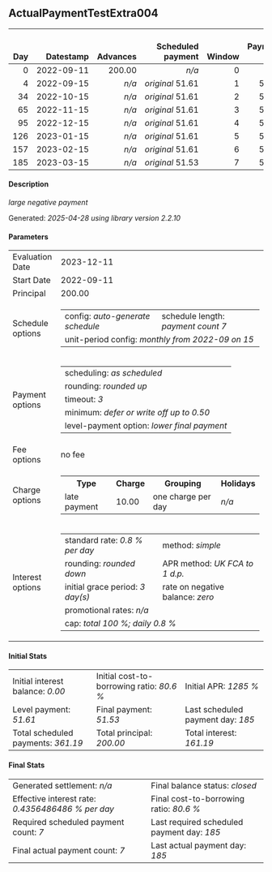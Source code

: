 <h2>ActualPaymentTestExtra004</h2>
<table>
    <thead style="vertical-align: bottom;">
        <th style="text-align: right;">Day</th>
        <th style="text-align: right;">Datestamp</th>
        <th style="text-align: right;">Advances</th>
        <th style="text-align: right;">Scheduled payment</th>
        <th style="text-align: right;">Window</th>
        <th style="text-align: right;">Payment due</th>
        <th style="text-align: right;">Actual payments</th>
        <th style="text-align: right;">Generated payment</th>
        <th style="text-align: right;">Net effect</th>
        <th style="text-align: right;">Payment status</th>
        <th style="text-align: right;">Balance status</th>
        <th style="text-align: right;">Simple interest</th>
        <th style="text-align: right;">New interest</th>
        <th style="text-align: right;">New charges</th>
        <th style="text-align: right;">Principal portion</th>
        <th style="text-align: right;">Fee portion</th>
        <th style="text-align: right;">Interest portion</th>
        <th style="text-align: right;">Charges portion</th>
        <th style="text-align: right;">Fee rebate</th>
        <th style="text-align: right;">Principal balance</th>
        <th style="text-align: right;">Fee balance</th>
        <th style="text-align: right;">Interest balance</th>
        <th style="text-align: right;">Charges balance</th>
        <th style="text-align: right;">Settlement figure</th>
        <th style="text-align: right;">Fee rebate if&nbsp;settled</th>
    </thead>
    <tr style="text-align: right;">
        <td class="ci00">0</td>
        <td class="ci01" style="white-space: nowrap;">2022-09-11</td>
        <td class="ci02">200.00</td>
        <td class="ci03" style="white-space: nowrap;"><i>n/a<i></td>
        <td class="ci04">0</td>
        <td class="ci05">0.00</td>
        <td class="ci06"><i>n/a</i></td>
        <td class="ci07"><i>n/a</i></td>
        <td class="ci08">0.00</td>
        <td class="ci09"><i>none&nbsp;scheduled</i></td>
        <td class="ci10">open</td>
        <td class="ci11">0.0000</td>
        <td class="ci12">0.0000</td>
        <td class="ci13"><i>n/a</i></td>
        <td class="ci14">0.00</td>
        <td class="ci15">0.00</td>
        <td class="ci16">0.00</td>
        <td class="ci17">0.00</td>
        <td class="ci18">0.00</td>
        <td class="ci19">200.00</td>
        <td class="ci20">0.00</td>
        <td class="ci21">0.0000</td>
        <td class="ci22">0.00</td>
        <td class="ci23">200.00</td>
        <td class="ci24">0.00</td>
    </tr>
    <tr style="text-align: right;">
        <td class="ci00">4</td>
        <td class="ci01" style="white-space: nowrap;">2022-09-15</td>
        <td class="ci02"><i>n/a</i></td>
        <td class="ci03" style="white-space: nowrap;"><i>original</i> 51.61</td>
        <td class="ci04">1</td>
        <td class="ci05">51.61</td>
        <td class="ci06"><i>confirmed</i>&nbsp;51.61</td>
        <td class="ci07"><i>n/a</i></td>
        <td class="ci08">51.61</td>
        <td class="ci09"><i>payment&nbsp;made</i></td>
        <td class="ci10">open</td>
        <td class="ci11">6.4000</td>
        <td class="ci12">6.4000</td>
        <td class="ci13"><i>n/a</i></td>
        <td class="ci14">45.21</td>
        <td class="ci15">0.00</td>
        <td class="ci16">6.40</td>
        <td class="ci17">0.00</td>
        <td class="ci18">0.00</td>
        <td class="ci19">154.79</td>
        <td class="ci20">0.00</td>
        <td class="ci21">0.0000</td>
        <td class="ci22">0.00</td>
        <td class="ci23">154.79</td>
        <td class="ci24">0.00</td>
    </tr>
    <tr style="text-align: right;">
        <td class="ci00">34</td>
        <td class="ci01" style="white-space: nowrap;">2022-10-15</td>
        <td class="ci02"><i>n/a</i></td>
        <td class="ci03" style="white-space: nowrap;"><i>original</i> 51.61</td>
        <td class="ci04">2</td>
        <td class="ci05">51.61</td>
        <td class="ci06"><i>confirmed</i>&nbsp;51.61</td>
        <td class="ci07"><i>n/a</i></td>
        <td class="ci08">51.61</td>
        <td class="ci09"><i>payment&nbsp;made</i></td>
        <td class="ci10">open</td>
        <td class="ci11">37.1496</td>
        <td class="ci12">37.1496</td>
        <td class="ci13"><i>n/a</i></td>
        <td class="ci14">14.47</td>
        <td class="ci15">0.00</td>
        <td class="ci16">37.14</td>
        <td class="ci17">0.00</td>
        <td class="ci18">0.00</td>
        <td class="ci19">140.32</td>
        <td class="ci20">0.00</td>
        <td class="ci21">0.0000</td>
        <td class="ci22">0.00</td>
        <td class="ci23">140.32</td>
        <td class="ci24">0.00</td>
    </tr>
    <tr style="text-align: right;">
        <td class="ci00">65</td>
        <td class="ci01" style="white-space: nowrap;">2022-11-15</td>
        <td class="ci02"><i>n/a</i></td>
        <td class="ci03" style="white-space: nowrap;"><i>original</i> 51.61</td>
        <td class="ci04">3</td>
        <td class="ci05">51.61</td>
        <td class="ci06"><i>confirmed</i>&nbsp;51.61</td>
        <td class="ci07"><i>n/a</i></td>
        <td class="ci08">51.61</td>
        <td class="ci09"><i>payment&nbsp;made</i></td>
        <td class="ci10">open</td>
        <td class="ci11">34.7994</td>
        <td class="ci12">34.7994</td>
        <td class="ci13"><i>n/a</i></td>
        <td class="ci14">16.82</td>
        <td class="ci15">0.00</td>
        <td class="ci16">34.79</td>
        <td class="ci17">0.00</td>
        <td class="ci18">0.00</td>
        <td class="ci19">123.50</td>
        <td class="ci20">0.00</td>
        <td class="ci21">0.0000</td>
        <td class="ci22">0.00</td>
        <td class="ci23">123.50</td>
        <td class="ci24">0.00</td>
    </tr>
    <tr style="text-align: right;">
        <td class="ci00">95</td>
        <td class="ci01" style="white-space: nowrap;">2022-12-15</td>
        <td class="ci02"><i>n/a</i></td>
        <td class="ci03" style="white-space: nowrap;"><i>original</i> 51.61</td>
        <td class="ci04">4</td>
        <td class="ci05">51.61</td>
        <td class="ci06"><i>confirmed</i>&nbsp;51.61</td>
        <td class="ci07"><i>n/a</i></td>
        <td class="ci08">51.61</td>
        <td class="ci09"><i>payment&nbsp;made</i></td>
        <td class="ci10">open</td>
        <td class="ci11">29.6400</td>
        <td class="ci12">29.6400</td>
        <td class="ci13"><i>n/a</i></td>
        <td class="ci14">21.97</td>
        <td class="ci15">0.00</td>
        <td class="ci16">29.64</td>
        <td class="ci17">0.00</td>
        <td class="ci18">0.00</td>
        <td class="ci19">101.53</td>
        <td class="ci20">0.00</td>
        <td class="ci21">0.0000</td>
        <td class="ci22">0.00</td>
        <td class="ci23">101.53</td>
        <td class="ci24">0.00</td>
    </tr>
    <tr style="text-align: right;">
        <td class="ci00">126</td>
        <td class="ci01" style="white-space: nowrap;">2023-01-15</td>
        <td class="ci02"><i>n/a</i></td>
        <td class="ci03" style="white-space: nowrap;"><i>original</i> 51.61</td>
        <td class="ci04">5</td>
        <td class="ci05">51.61</td>
        <td class="ci06"><i>confirmed</i>&nbsp;51.61</td>
        <td class="ci07"><i>n/a</i></td>
        <td class="ci08">51.61</td>
        <td class="ci09"><i>payment&nbsp;made</i></td>
        <td class="ci10">open</td>
        <td class="ci11">25.1794</td>
        <td class="ci12">25.1794</td>
        <td class="ci13"><i>n/a</i></td>
        <td class="ci14">26.44</td>
        <td class="ci15">0.00</td>
        <td class="ci16">25.17</td>
        <td class="ci17">0.00</td>
        <td class="ci18">0.00</td>
        <td class="ci19">75.09</td>
        <td class="ci20">0.00</td>
        <td class="ci21">0.0000</td>
        <td class="ci22">0.00</td>
        <td class="ci23">75.09</td>
        <td class="ci24">0.00</td>
    </tr>
    <tr style="text-align: right;">
        <td class="ci00">157</td>
        <td class="ci01" style="white-space: nowrap;">2023-02-15</td>
        <td class="ci02"><i>n/a</i></td>
        <td class="ci03" style="white-space: nowrap;"><i>original</i> 51.61</td>
        <td class="ci04">6</td>
        <td class="ci05">51.61</td>
        <td class="ci06"><i>confirmed</i>&nbsp;51.61</td>
        <td class="ci07"><i>n/a</i></td>
        <td class="ci08">51.61</td>
        <td class="ci09"><i>payment&nbsp;made</i></td>
        <td class="ci10">open</td>
        <td class="ci11">18.6223</td>
        <td class="ci12">18.6223</td>
        <td class="ci13"><i>n/a</i></td>
        <td class="ci14">32.99</td>
        <td class="ci15">0.00</td>
        <td class="ci16">18.62</td>
        <td class="ci17">0.00</td>
        <td class="ci18">0.00</td>
        <td class="ci19">42.10</td>
        <td class="ci20">0.00</td>
        <td class="ci21">0.0000</td>
        <td class="ci22">0.00</td>
        <td class="ci23">42.10</td>
        <td class="ci24">0.00</td>
    </tr>
    <tr style="text-align: right;">
        <td class="ci00">185</td>
        <td class="ci01" style="white-space: nowrap;">2023-03-15</td>
        <td class="ci02"><i>n/a</i></td>
        <td class="ci03" style="white-space: nowrap;"><i>original</i> 51.53</td>
        <td class="ci04">7</td>
        <td class="ci05">51.53</td>
        <td class="ci06"><i>confirmed</i>&nbsp;51.53</td>
        <td class="ci07"><i>n/a</i></td>
        <td class="ci08">51.53</td>
        <td class="ci09"><i>payment&nbsp;made</i></td>
        <td class="ci10">closed</td>
        <td class="ci11">9.4304</td>
        <td class="ci12">9.4304</td>
        <td class="ci13"><i>n/a</i></td>
        <td class="ci14">42.10</td>
        <td class="ci15">0.00</td>
        <td class="ci16">9.43</td>
        <td class="ci17">0.00</td>
        <td class="ci18">0.00</td>
        <td class="ci19">0.00</td>
        <td class="ci20">0.00</td>
        <td class="ci21">0.0000</td>
        <td class="ci22">0.00</td>
        <td class="ci23">0.00</td>
        <td class="ci24">0.00</td>
    </tr>
</table>

<h4>Description</h4>
<p><i>large negative payment</i></p>
<p>Generated: <i>2025-04-28 using library version 2.2.10</i></p>
<h4>Parameters</h4>
<table>
    <tr>
        <td>Evaluation Date</td>
        <td>2023-12-11</td>
    </tr>
    <tr>
        <td>Start Date</td>
        <td>2022-09-11</td>
    </tr>
    <tr>
        <td>Principal</td>
        <td>200.00</td>
    </tr>
    <tr>
        <td>Schedule options</td>
        <td>
            <table>
                <tr>
                    <td>config: <i>auto-generate schedule</i></td>
                    <td>schedule length: <i><i>payment count</i> 7</i></td>
                </tr>
                <tr>
                    <td colspan="2" style="white-space: nowrap;">unit-period config: <i>monthly from 2022-09 on 15</i></td>
                </tr>
            </table>
        </td>
    </tr>
    <tr>
        <td>Payment options</td>
        <td>
            <table>
                <tr>
                    <td>scheduling: <i>as scheduled</i></td>
                </tr>
                <tr>
                    <td>rounding: <i>rounded up</i></td>
                </tr>
                <tr>
                    <td>timeout: <i>3</i></td>
                </tr>
                <tr>
                    <td>minimum: <i>defer&nbsp;or&nbsp;write&nbsp;off&nbsp;up&nbsp;to&nbsp;0.50</i></td>
                </tr>
                <tr>
                    <td>level-payment option: <i>lower&nbsp;final&nbsp;payment</i></td>
                </tr>
            </table>
        </td>
    </tr>
    <tr>
        <td>Fee options</td>
        <td>no fee
        </td>
    </tr>
    <tr>
        <td>Charge options</td>
        <td>
            <table>
                <tr>
                    <th>Type</th>
                    <th>Charge</th>
                    <th>Grouping</th>
                    <th>Holidays</th>
                </tr>
                <tr>
                    <td>late payment</td>
                    <td>10.00</td><td>one charge per day</td><td><i>n/a</i></td>
                </tr>
            </table>
        </td>
    </tr>
    <tr>
        <td>Interest options</td>
        <td>
            <table>
                <tr>
                    <td>standard rate: <i>0.8 % per day</i></td>
                    <td>method: <i>simple</i></td>
                </tr>
                <tr>
                    <td>rounding: <i>rounded down</i></td>
                    <td>APR method: <i>UK FCA to 1 d.p.</i></td>
                </tr>
                <tr>
                    <td>initial grace period: <i>3 day(s)</i></td>
                    <td>rate on negative balance: <i>zero</i></td>
                </tr>
                <tr>
                    <td colspan="2">promotional rates: <i><i>n/a</i></i></td>
                </tr>
                <tr>
                    <td colspan="2">cap: <i>total 100 %; daily 0.8 %</td>
                </tr>
            </table>
        </td>
    </tr>
</table>
<h4>Initial Stats</h4>
<table>
    <tr>
        <td>Initial interest balance: <i>0.00</i></td>
        <td>Initial cost-to-borrowing ratio: <i>80.6 %</i></td>
        <td>Initial APR: <i>1285 %</i></td>
    </tr>
    <tr>
        <td>Level payment: <i>51.61</i></td>
        <td>Final payment: <i>51.53</i></td>
        <td>Last scheduled payment day: <i>185</i></td>
    </tr>
    <tr>
        <td>Total scheduled payments: <i>361.19</i></td>
        <td>Total principal: <i>200.00</i></td>
        <td>Total interest: <i>161.19</i></td>
    </tr>
</table>

<h4>Final Stats</h4>
<table>
    <tr>
        <td>Generated settlement: <i><i>n/a</i></i></td>
        <td>Final balance status: <i>closed</i></td>
    </tr>
    <tr>
        <td>Effective interest rate: <i>0.4356486486 % per day</i></td>
        <td>Final cost-to-borrowing ratio: <i>80.6 %</i></td>
    </tr>
    <tr>
        <td>Required scheduled payment count: <i>7</i></td>
        <td>Last required scheduled payment day: <i>185</i></td>
    </tr>
    <tr>
        <td>Final actual payment count: <i>7</i></td>
        <td>Last actual payment day: <i>185</i></td>
    </tr>
</table>
